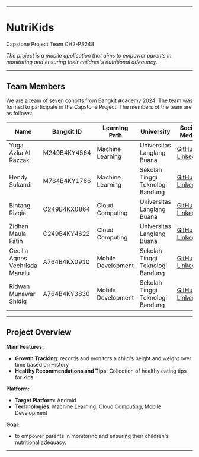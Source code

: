 # 

---

# **NutriKids**
Capstone Project Team CH2-PS248 
  
_The project is a mobile application that aims to empower parents in monitoring and ensuring their children's nutritional adequacy.._

---

## **Team Members**
We are a team of seven cohorts from Bangkit Academy 2024. The team was formed to participate in the Capstone Project. The members of the team are as follows:

| **Name**                  | **Bangkit ID**  | **Learning Path**       | **University**                              | **Social Media**                |
|---------------------------|-----------------|-------------------------|--------------------------------------------|----------------------------------|
| Yuga Azka Al Razzak                  | M249B4KY4564  | Machine Learning        | Universitas Langlang Buana                        | [GitHub](https://github.com/YugaZ963) [LinkedIn](https://www.linkedin.com/in/yuga-azka-al-razzak-875970294/)       |
| Hendy Sukandi                  | M764B4KY1766 | Machine Learning        | Sekolah Tinggi Teknologi Bandung                        | [GitHub](https://github.com/chryn1knw) [LinkedIn](https://www.linkedin.com/in/hnd72)       |
| Bintang Rizqia                  | C249B4KX0864  | Cloud Computing         | Universitas Langlang Buana                        | [GitHub](https://github.com/bintangrizq) [LinkedIn](#)       |
| Zidhan Maula Fatih                  | C249B4KY4622  | Cloud Computing         | Universitas Langlang Buana                        | [GitHub](https://github.com/zidhanmf27) [LinkedIn](https://linkedin.com/in/zidhanmf)       |
| Cecilia Agnes Vechrisda Manalu                  | A764B4KX0910  | Mobile Development      | Sekolah Tinggi Teknologi Bandung                        | [GitHub](https://github.com/ceciliaagnes04) [LinkedIn](#)       |
| Ridwan Munawar Shidiq                | A764B4KY3830  | Mobile Development      | Sekolah Tinggi Teknologi Bandung                        | [GitHub](#) [LinkedIn](#)       |

---

## **Project Overview**

**Main Features:**
- **Growth Tracking**:  records and monitors a child's height and weight over time based on History
- **Healthy Recommendations and Tips**: Collection of healthy eating tips for kids.

**Platform:**
- **Target Platform**: Android
- **Technologies**: Machine Learning, Cloud Computing, Mobile Development

**Goal:**
- to empower parents in monitoring and ensuring their children's nutritional adequacy.

---
